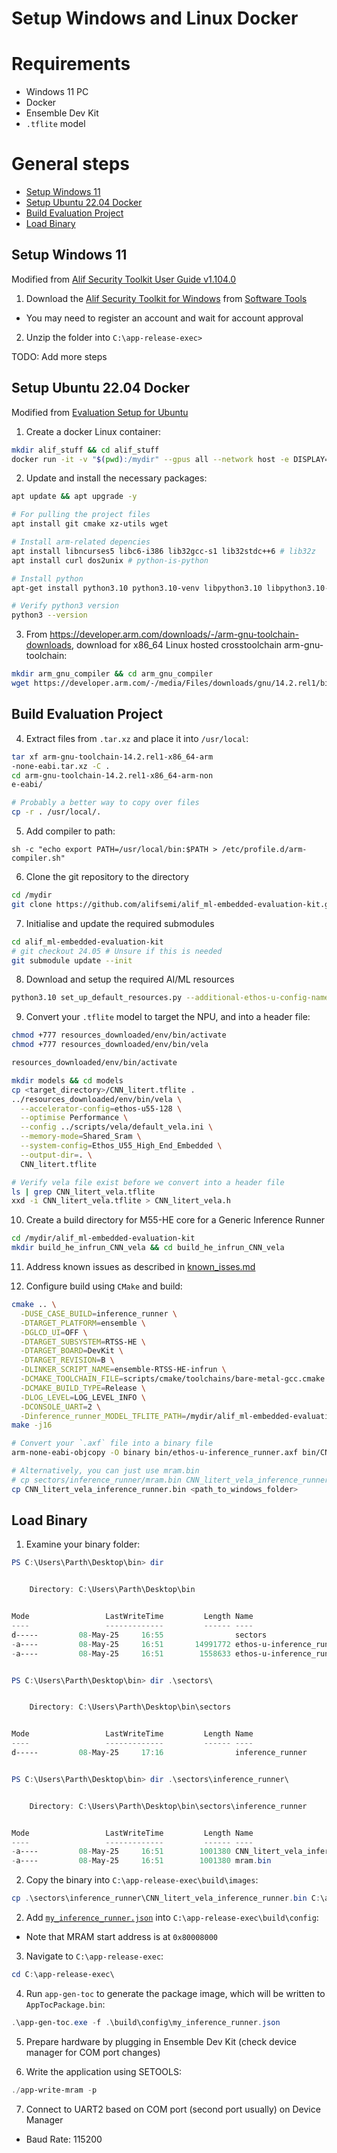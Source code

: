 # Setup Windows and Linux Docker

# Requirements

- Windows 11 PC
- Docker
- Ensemble Dev Kit
- `.tflite` model

# General steps
- [Setup Windows 11](#setup-windows-11)
- [Setup Ubuntu 22.04 Docker](#setup-ubuntu-2204-docker)
- [Build Evaluation Project](#build-evaluation-project)
- [Load Binary](#load-binary)

## Setup Windows 11
Modified from [Alif Security Toolkit User Guide v1.104.0](https://alifsemi.com/download/AUGD0005)

1. Download the [Alif Security Toolkit for Windows](https://alifsemi.com/download/APFW0001) from [Software Tools](https://alifsemi.com/support/software-tools/ensemble/)
- You may need to register an account and wait for account approval

2. Unzip the folder into `C:\app-release-exec>`

TODO: Add more steps

## Setup Ubuntu 22.04 Docker
Modified from [Evaluation Setup for Ubuntu](https://github.com/alifsemi/alif_ml-embedded-evaluation-kit/blob/main/ML_Embedded_Evaluation_Kit.md#ubuntu-setup)

1. Create a docker Linux container:
```bash
mkdir alif_stuff && cd alif_stuff
docker run -it -v "$(pwd):/mydir" --gpus all --network host -e DISPLAY=$DISPLAY -v /tmp/.X11-unix:/tmp/.X11-unix ubuntu:22.04
```

2. Update and install the necessary packages:
```bash
apt update && apt upgrade -y

# For pulling the project files
apt install git cmake xz-utils wget

# Install arm-related depencies
apt install libncurses5 libc6-i386 lib32gcc-s1 lib32stdc++6 # lib32z
apt install curl dos2unix # python-is-python

# Install python
apt-get install python3.10 python3.10-venv libpython3.10 libpython3.10-dev

# Verify python3 version 
python3 --version
```

3. From https://developer.arm.com/downloads/-/arm-gnu-toolchain-downloads, download for x86_64 Linux hosted crosstoolchain arm-gnu-toolchain:
```bash
mkdir arm_gnu_compiler && cd arm_gnu_compiler
wget https://developer.arm.com/-/media/Files/downloads/gnu/14.2.rel1/binrel/arm-gnu-toolchain-14.2.rel1-aarch64-arm-none-eabi.tar.xz
```

## Build Evaluation Project

4. Extract files from `.tar.xz` and place it into `/usr/local`:
```bash
tar xf arm-gnu-toolchain-14.2.rel1-x86_64-arm
-none-eabi.tar.xz -C . 
cd arm-gnu-toolchain-14.2.rel1-x86_64-arm-non
e-eabi/

# Probably a better way to copy over files
cp -r . /usr/local/.
```

5. Add compiler to path:
```
sh -c "echo export PATH=/usr/local/bin:$PATH > /etc/profile.d/arm-compiler.sh"
```

6. Clone the git repository to the directory
```bash
cd /mydir
git clone https://github.com/alifsemi/alif_ml-embedded-evaluation-kit.git
```

7. Initialise and update the required submodules
```bash
cd alif_ml-embedded-evaluation-kit
# git checkout 24.05 # Unsure if this is needed
git submodule update --init
```

8. Download and setup the required AI/ML resources
```bash
python3.10 set_up_default_resources.py --additional-ethos-u-config-name ethos-u55-128
```

9. Convert your `.tflite` model to target the NPU, and into a header file:
```bash
chmod +777 resources_downloaded/env/bin/activate
chmod +777 resources_downloaded/env/bin/vela

resources_downloaded/env/bin/activate

mkdir models && cd models
cp <target_directory>/CNN_litert.tflite . 
../resources_downloaded/env/bin/vela \
  --accelerator-config=ethos-u55-128 \
  --optimise Performance \
  --config ../scripts/vela/default_vela.ini \
  --memory-mode=Shared_Sram \
  --system-config=Ethos_U55_High_End_Embedded \
  --output-dir=. \
  CNN_litert.tflite

# Verify vela file exist before we convert into a header file
ls | grep CNN_litert_vela.tflite 
xxd -i CNN_litert_vela.tflite > CNN_litert_vela.h
```

10. Create a build directory for M55-HE core for a Generic Inference Runner
```bash
cd /mydir/alif_ml-embedded-evaluation-kit
mkdir build_he_infrun_CNN_vela && cd build_he_infrun_CNN_vela
```

11. Address known issues as described in [known_isses.md](/known_issues.md)

12. Configure build using `CMake` and build:
```bash
cmake .. \
  -DUSE_CASE_BUILD=inference_runner \
  -DTARGET_PLATFORM=ensemble \
  -DGLCD_UI=OFF \
  -DTARGET_SUBSYSTEM=RTSS-HE \
  -DTARGET_BOARD=DevKit \
  -DTARGET_REVISION=B \
  -DLINKER_SCRIPT_NAME=ensemble-RTSS-HE-infrun \
  -DCMAKE_TOOLCHAIN_FILE=scripts/cmake/toolchains/bare-metal-gcc.cmake \
  -DCMAKE_BUILD_TYPE=Release \
  -DLOG_LEVEL=LOG_LEVEL_INFO \
  -DCONSOLE_UART=2 \
  -Dinference_runner_MODEL_TFLITE_PATH=/mydir/alif_ml-embedded-evaluation-kit/models/CNN_litert_vela.tflite 
make -j16

# Convert your `.axf` file into a binary file
arm-none-eabi-objcopy -O binary bin/ethos-u-inference_runner.axf bin/CNN_litert_vela_inference_runner.bin

# Alternatively, you can just use mram.bin
# cp sectors/inference_runner/mram.bin CNN_litert_vela_inference_runner.bin
cp CNN_litert_vela_inference_runner.bin <path_to_windows_folder>
```

## Load Binary

1. Examine your binary folder:
```PowerShell
PS C:\Users\Parth\Desktop\bin> dir


    Directory: C:\Users\Parth\Desktop\bin


Mode                 LastWriteTime         Length Name
----                 -------------         ------ ----
d-----         08-May-25     16:55                sectors
-a----         08-May-25     16:51       14991772 ethos-u-inference_runner.axf
-a----         08-May-25     16:51        1558633 ethos-u-inference_runner.map


PS C:\Users\Parth\Desktop\bin> dir .\sectors\


    Directory: C:\Users\Parth\Desktop\bin\sectors


Mode                 LastWriteTime         Length Name
----                 -------------         ------ ----
d-----         08-May-25     17:16                inference_runner


PS C:\Users\Parth\Desktop\bin> dir .\sectors\inference_runner\


    Directory: C:\Users\Parth\Desktop\bin\sectors\inference_runner


Mode                 LastWriteTime         Length Name
----                 -------------         ------ ----
-a----         08-May-25     16:51        1001380 CNN_litert_vela_inference_runner.bin
-a----         08-May-25     16:51        1001380 mram.bin
```
2. Copy the binary into `C:\app-release-exec\build\images`:
```PowerShell
cp .\sectors\inference_runner\CNN_litert_vela_inference_runner.bin C:\app-release-exec\build\images\.
```

2. Add [`my_inference_runner.json`](helper_files/my_inference_runner.json) into `C:\app-release-exec\build\config`:
- Note that MRAM start address is at `0x80008000`

3. Navigate to `C:\app-release-exec`:
```PowerShell
cd C:\app-release-exec\
```

4. Run `app-gen-toc` to generate the package image, which will be written to `AppTocPackage.bin`:
```PowerShell
.\app-gen-toc.exe -f .\build\config\my_inference_runner.json
```

5. Prepare hardware by plugging in Ensemble Dev Kit (check device manager for COM port changes)

6. Write the application using SETOOLS:
```PowerShell
./app-write-mram -p
```

7. Connect to UART2 based on COM port (second port usually) on Device Manager
- Baud Rate: 115200
